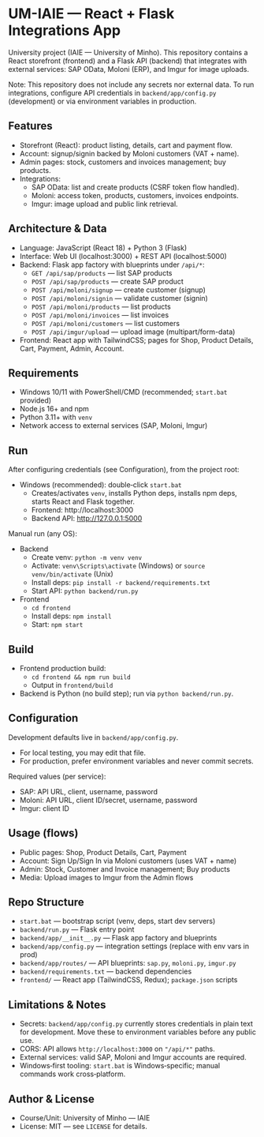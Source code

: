 # UM-IAIE — React + Flask Integrations App

University project (IAIE — University of Minho). This repository contains a React storefront (frontend) and a Flask API (backend) that integrates with external services: SAP OData, Moloni (ERP), and Imgur for image uploads.

Note: This repository does not include any secrets nor external data. To run integrations, configure API credentials in `backend/app/config.py` (development) or via environment variables in production.

## Features
- Storefront (React): product listing, details, cart and payment flow.
- Account: signup/signin backed by Moloni customers (VAT + name).
- Admin pages: stock, customers and invoices management; buy products.
- Integrations:
  - SAP OData: list and create products (CSRF token flow handled).
  - Moloni: access token, products, customers, invoices endpoints.
  - Imgur: image upload and public link retrieval.

## Architecture & Data
- Language: JavaScript (React 18) + Python 3 (Flask)
- Interface: Web UI (localhost:3000) + REST API (localhost:5000)
- Backend: Flask app factory with blueprints under `/api/*`:
  - `GET /api/sap/products` — list SAP products
  - `POST /api/sap/products` — create SAP product
  - `POST /api/moloni/signup` — create customer (signup)
  - `POST /api/moloni/signin` — validate customer (signin)
  - `POST /api/moloni/products` — list products
  - `POST /api/moloni/invoices` — list invoices
  - `POST /api/moloni/customers` — list customers
  - `POST /api/imgur/upload` — upload image (multipart/form-data)
- Frontend: React app with TailwindCSS; pages for Shop, Product Details, Cart, Payment, Admin, Account.

## Requirements
- Windows 10/11 with PowerShell/CMD (recommended; `start.bat` provided)
- Node.js 16+ and npm
- Python 3.11+ with `venv`
- Network access to external services (SAP, Moloni, Imgur)

## Run
After configuring credentials (see Configuration), from the project root:
- Windows (recommended): double‑click `start.bat`
  - Creates/activates `venv`, installs Python deps, installs npm deps, starts React and Flask together.
  - Frontend: http://localhost:3000
  - Backend API: http://127.0.0.1:5000

Manual run (any OS):
- Backend
  - Create venv: `python -m venv venv`
  - Activate: `venv\Scripts\activate` (Windows) or `source venv/bin/activate` (Unix)
  - Install deps: `pip install -r backend/requirements.txt`
  - Start API: `python backend/run.py`
- Frontend
  - `cd frontend`
  - Install deps: `npm install`
  - Start: `npm start`

## Build
- Frontend production build:
  - `cd frontend && npm run build`
  - Output in `frontend/build`
- Backend is Python (no build step); run via `python backend/run.py`.

## Configuration
Development defaults live in `backend/app/config.py`.
- For local testing, you may edit that file.
- For production, prefer environment variables and never commit secrets.

Required values (per service):
- SAP: API URL, client, username, password
- Moloni: API URL, client ID/secret, username, password
- Imgur: client ID

## Usage (flows)
- Public pages: Shop, Product Details, Cart, Payment
- Account: Sign Up/Sign In via Moloni customers (uses VAT + name)
- Admin: Stock, Customer and Invoice management; Buy products
- Media: Upload images to Imgur from the Admin flows

## Repo Structure
- `start.bat` — bootstrap script (venv, deps, start dev servers)
- `backend/run.py` — Flask entry point
- `backend/app/__init__.py` — Flask app factory and blueprints
- `backend/app/config.py` — integration settings (replace with env vars in prod)
- `backend/app/routes/` — API blueprints: `sap.py`, `moloni.py`, `imgur.py`
- `backend/requirements.txt` — backend dependencies
- `frontend/` — React app (TailwindCSS, Redux); `package.json` scripts

## Limitations & Notes
- Secrets: `backend/app/config.py` currently stores credentials in plain text for development. Move these to environment variables before any public use.
- CORS: API allows `http://localhost:3000` on `"/api/*"` paths.
- External services: valid SAP, Moloni and Imgur accounts are required.
- Windows‑first tooling: `start.bat` is Windows‑specific; manual commands work cross‑platform.

## Author & License
- Course/Unit: University of Minho — IAIE
- License: MIT — see `LICENSE` for details.

